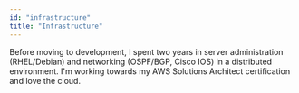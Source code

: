 ```yaml
---
id: "infrastructure"
title: "Infrastructure"
---
```


Before moving to development, I spent two years in server administration (RHEL/Debian) and networking (OSPF/BGP, Cisco IOS) in a distributed environment. I'm working towards my AWS Solutions Architect certification and love the cloud.
